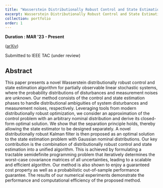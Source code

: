 ```yaml
---
title: "Wasserstein Distributionally Robust Control and State Estimation for Partially Observable Linear Systems"
excerpt: Wasserstein Distributionally Robust Control and State Estimation(WDR-CE) <br/><img src='/images/portfolio_img/WDRCE_nn.jpg' width='500'> 2d trajectory tracking control <br/><img src='/images/portfolio_img/drce_2d.jpg' width='500'> 
collection: portfolio
order: 1
---
```


**Duration : MAR '23 - Present**

([arXiv](https://arxiv.org/abs/2406.01723))

Submitted to IEEE TAC (under review)

## Abstract

This paper presents a novel Wasserstein distributionally robust control and state estimation algorithm for partially observable linear stochastic systems, where the probability distributions of disturbances and measurement noises are unknown. Our method consists of the control and state estimation phases to handle distributional ambiguities of system disturbances and measurement noises, respectively. Leveraging tools from modern distributionally robust optimization, we consider an approximation of the control problem with an arbitrary nominal distribution and derive its closed-form optimal solution. We show that the separation principle holds, thereby allowing the state estimator to be designed separately. A novel distributionally robust Kalman filter is then proposed as an optimal solution to the state estimation problem with Gaussian nominal distributions. Our key contribution is the combination of distributionally robust control and state estimation into a unified algorithm. This is achieved by formulating a tractable semidefinite programming problem that iteratively determines the worst-case covariance matrices of all uncertainties, leading to a scalable and efficient algorithm. Our method is also shown to enjoy a guaranteed cost property as well as a probabilistic out-of-sample performance guarantee. The results of our numerical experiments demonstrate the performance and computational efficiency of the proposed method.